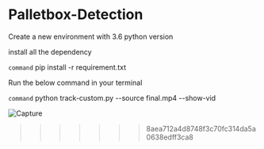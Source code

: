 

# Palletbox-Detection


Create a new environment with 3.6 python version

install all the dependency


``` command ```
pip install -r requirement.txt

Run the below command in your terminal

``` command ```
python track-custom.py --source final.mp4 --show-vid

![Capture](https://user-images.githubusercontent.com/45364252/123833909-79c5fa80-d924-11eb-879b-761f4661dcfb.PNG)
>>>>>>> 8aea712a4d8748f3c70fc314da5a0638edff3ca8

